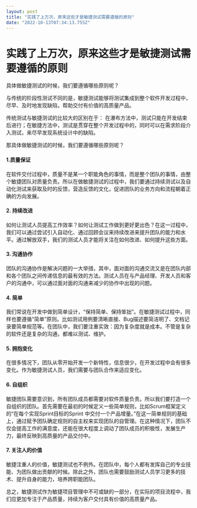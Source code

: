 ```yaml
---
layout: post
title: "实践了上万次，原来这些才是敏捷测试需要遵循的原则"
date: "2022-10-13T07:34:13.755Z"
---
```

实践了上万次，原来这些才是敏捷测试需要遵循的原则
========================

具体做敏捷测试的时候，我们要遵循哪些原则呢？

与传统的阶段性测试不同的是，敏捷测试能够将测试集成到整个软件开发过程中，尽早、及时地发现缺陷，帮助交付有价值的高质量产品。

传统测试与敏捷测试的比较大的区别在于： 在瀑布方法中，测试只能在开发结束后进行；在敏捷方法中，测试是贯穿在整个开发过程中的，同时可以在需求阶段介入测试，来尽早发现系统设计中的缺陷。  
  
那具体做敏捷测试的时候，我们要遵循哪些原则呢？  

#### 1.质量保证

在软件交付过程中，质量不是某一个职能角色的事情，而是整个团队的事情，由整个敏捷团队对质量负责。所以在做敏捷测试的过程中，我们要通过持续测试以及自动化测试来获取及时的反馈，营造反馈的文化，促进团队的业务方向和流程朝着正确的方向发展。  

#### 2\. 持续改进

如何让测试人员提高工作效率？如何让测试工作做到更好更出色？在这一过程中，我们可以通过尝试引入自动化、通过回顾会议来持续改进来提升团队的能力和水平。通过解放双手，我们的测试人员才能将关注在如何改进、如何提升这些方面。  

#### 3\. 沟通协作

团队的沟通协作是解决问题的一大举措，其中，面对面的沟通交流又是在团队内部和各个团队之间传递信息的最有效的方法。测试人员在与产品经理、开发人员和客户的沟通中，可以通过面对面的沟通来减少的协作中出现的问题。  

#### 4\. 简单

我们常说在开发中做到简单设计，“保持简单、保持笨拙”。在敏捷测试过程中，同样也要遵循“简单”原则。比如测试用例要清晰直接、Bug描述要简洁明了、文档记录要简单规范等。在团队中，我们要注重实效：因为复杂度就是成本。不管是复杂的软件还是复杂的沟通，都难以测试、维护。  

#### 5\. 拥抱变化

在很多情况下，团队从零开始开发一个新特性，信息很少，在开发过程中会有很多变化。作为敏捷测试人员，我们需要与团队合作来适应变化。  

#### 6\. 自组织

敏捷团队需要意识到，所有团队成员都需要对软件质量负责。所以我们要打造一个自组织的团队。首先需要在最初的时候定义一些简单规则，比如Scrum框架定义的“在每个实现Sprint目标的Sprint 中交付一个产品增量。”在这一简单规则的基础上，通过赋予团队确定规则的自主权来实现团队的自管理。在这种情况下，团队不仅会提高工作的满意度，还能在很大程度上调动了团队成员的积极性，发展生产力，最终反映到高质量的产品交付中。  

#### 7\. 关注人的价值

敏捷注重人的价值，敏捷测试也不例外。在团队中，每个人都有发挥自己的专业技能、为团队做出贡献的时候。除此之外，团队也需要鼓励测试人员学习更多的技术、提升自身的能力，培养跨职能团队。  
  
总之，敏捷测试作为敏捷项目管理中不可或缺的一部分，在实际的项目流程中，我们应更加专注于产品质量，持续为客户交付具有价值的高质量产品。
